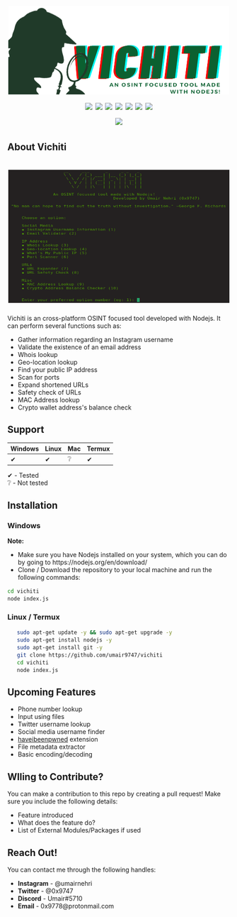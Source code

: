 <h1 align="center">
<a href="https://github.com/umair9747/vichiti/"><img src="logo.png" alt="logo" height="200" width="500"></a>
  <br>
  <img src="https://img.shields.io/badge/version-1.0.0.-blue">
  <img src="https://img.shields.io/badge/platform-windows%20%7C%20linux%20%7C%20mac%20%7C%20termux-yellow">
  <img src="https://img.shields.io/badge/state-maintained-green">
  <img src="https://img.shields.io/badge/focus-OSINT-yellowgreen">
  <img src="https://img.shields.io/github/repo-size/umair9747/vichiti?style=plastic">
  <img src="https://img.shields.io/github/followers/umair9747?style=social">
  <img src="https://img.shields.io/github/forks/umair9747/vichiti?style=social">
  <br>
  <img src="https://img.shields.io/badge/made%20with%20%3C%2F%3E%20in%20-India-brightgreen">
</h1>

<h2 align="left">
  <b>About Vichiti</b>
</h2>

<h1 align="center">
<img src="vichiti.png" alt="output" height="300" width="500">
  </h1>

<p align="left">
  Vichiti is an cross-platform OSINT focused tool developed with Nodejs. It can perform several functions such as:
  <ul type="disc">
    <li>Gather information regarding an Instagram username</li>
    <li>Validate the existence of an email address</li>
    <li>Whois lookup</li>
    <li>Geo-location lookup</li>
    <li>Find your public IP address</li>
    <li>Scan for ports</li>
    <li>Expand shortened URLs</li>
    <li>Safety check of URLs</li>
    <li>MAC Address lookup</li>
    <li>Crypto wallet address's balance check</li>
    </ul>
 </p>
 
 <h2 align="left">
  <b>Support</b>
 </h2>
 
| Windows | Linux | Mac | Termux |
| ------- | ----- | --- | ------ |
| ✔ | ✔ | ❔ | ✔ |

✔ - Tested  <br/>
❔ - Not tested <br/>

<h2 align="left">
  <b>Installation</b>
</h2>

<h3 align="left">
  <b>Windows</b>
</h3>

<p align="left">
  <b>Note: </b><br>
  <ul type="disc">
    <li>Make sure you have Nodejs installed on your system, which you can do by going to https://nodejs.org/en/download/</li>
    <li>Clone / Download the repository to your local machine and run the following commands:</li>
   </ul>
   
   ```sh
   cd vichiti
   node index.js
   ```
  </p>
  
<h3 align="left">
  <b>Linux / Termux</b>
</h3>

<p align="left">
  
 ```sh
    sudo apt-get update -y && sudo apt-get upgrade -y
    sudo apt-get install nodejs -y
    sudo apt-get install git -y
    git clone https://github.com/umair9747/vichiti
    cd vichiti
    node index.js
  ```
</p>

 <h2 align="left">
  <b>Upcoming Features</b>
 </h2>

<p align="left">
  <ul type="disc">
    <li>Phone number lookup</li>
    <li>Input using files</li>
    <li>Twitter username lookup</li>
    <li>Social media username finder</li>
    <li><a href="https://haveibeenpwned.com/">haveibeenpwned</a> extension</li>
    <li>File metadata extractor</li>
    <li>Basic encoding/decoding</li>
  </ul>
</p>

 <h2 align="left">
  <b>Wlling to Contribute?</b>
 </h2>

<p align="left">
  You can make a contribution to this repo by creating a pull request! Make sure you include the following details:
  <ul type="disc">
    <li> Feature introduced</li>
    <li> What does the feature do? </li>
    <li> List of External Modules/Packages if used </li>
    </ul>
  </p>
  
  <h2 align="left">
  <b>Reach Out!</b>
 </h2>

<p align="left">
  You can contact me through the following handles:
  <ul type="disc">
    <li> <b>Instagram</b> - @umairnehri</li>
    <li> <b>Twitter</b> - @0x9747</li>
    <li> <b>Discord</b> - Umair#5710 </li>
    <li> <b>Email</b> - 0x9778@protonmail.com </li>
    </ul>
  </p>
